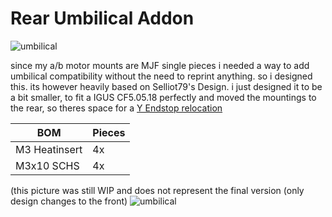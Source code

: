 # Rear Umbilical Addon

![umbilical](https://github.com/Minsekt/moronvods/blob/main/Rear_Umbilical/rear_umbilical.png)

since my a/b motor mounts are MJF single pieces i needed a way to add umbilical compatibility without the need to reprint anything. so i designed this.
its however heavily based on Selliot79's Design. i just designed it to be a bit smaller, to fit a IGUS CF5.05.18 perfectly and moved the mountings to the rear, so theres space for a [Y Endstop relocation](https://github.com/Minsekt/moronvods/tree/main/Rear_Umbilical/Y_Endstop_Relocation) 

| BOM | Pieces |
| ------ | ------ |
| M3 Heatinsert | 4x |
| M3x10 SCHS | 4x |

(this picture was still WIP and does not represent the final version (only design changes to the front)
![umbilical](https://github.com/Minsekt/moronvods/blob/main/Rear_Umbilical/IMG_8698.jpg)
